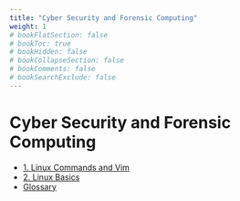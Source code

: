 ```yaml
---
title: "Cyber Security and Forensic Computing"
weight: 1
# bookFlatSection: false
# bookToc: true
# bookHidden: false
# bookCollapseSection: false
# bookComments: false
# bookSearchExclude: false
---
```


# Cyber Security and Forensic Computing

- [1. Linux Commands and Vim](linux-commands)
- [2. Linux Basics](linux-basics)
- [Glossary](glossary)
